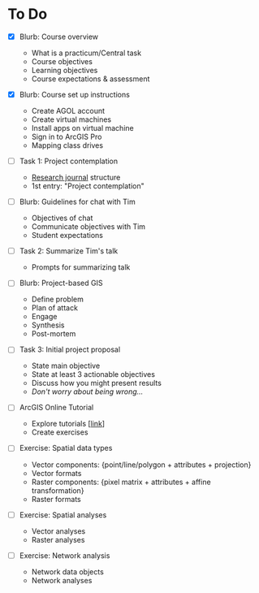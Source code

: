 # To Do

- [x] Blurb: Course overview 

  * What is a practicum/Central task
  * Course objectives
  * Learning objectives
  * Course expectations & assessment

- [x] Blurb: Course set up instructions

  * Create AGOL account
  * Create virtual machines
  * Install apps on virtual machine
  * Sign in to ArcGIS Pro
  * Mapping class drives

- [ ] Task 1: Project contemplation

  * [Research journal](https://bassconnections.duke.edu/sites/bassconnections.duke.edu/files/site-images/Reflection%20guidance%20for%20team%20leaders_2019.pdf) structure
  * 1st entry: "Project contemplation"

- [ ] Blurb: Guidelines for chat with Tim

  * Objectives of chat
  * Communicate objectives with Tim
  * Student expectations

- [ ] Task 2: Summarize Tim's talk

  * Prompts for summarizing talk

- [ ] Blurb: Project-based GIS 

  * Define problem
  * Plan of attack
  * Engage
  * Synthesis
  * Post-mortem

- [ ] Task 3: Initial project proposal

  * State main objective
  * State at least 3 actionable objectives
  * Discuss how you might present results
  * *Don't worry about being wrong...*

- [ ] ArcGIS Online Tutorial 

  * Explore tutorials [[link](https://doc.arcgis.com/en/arcgis-online/get-started/online-quick-exercises.htm)]
  * Create exercises

- [ ] Exercise: Spatial data types

  * Vector components: {point/line/polygon + attributes + projection}
  * Vector formats
  * Raster components: {pixel matrix + attributes + affine transformation}
  * Raster formats

- [ ] Exercise: Spatial analyses

  * Vector analyses
  * Raster analyses

- [ ] Exercise: Network analysis

  * Network data objects
  * Network analyses

  

  